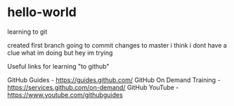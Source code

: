 # hello-world
learning to git

created first branch
going to commit changes to master
i think i dont have a clue what im doing but hey im trying

Useful links for learning "to github"

GitHub Guides - https://guides.github.com/
GitHub On Demand Training - https://services.github.com/on-demand/
GitHub YouTube - https://www.youtube.com/githubguides
